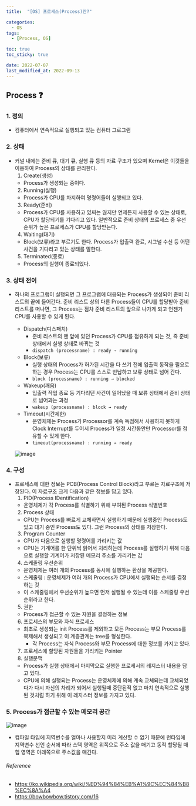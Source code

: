 ```yaml
---
title:  "[OS] 프로세스(Process)란?" 

categories:
  - OS
tags:
  - [Process, OS]

toc: true
toc_sticky: true

date: 2022-07-07
last_modified_at: 2022-09-13
---
```


## Process ❓
### 1. 정의
- 컴퓨터에서 연속적으로 실행되고 있는 컴퓨터 그로그램

### 2. 상태
- 커널 내에는 준비 큐, 대기 큐, 실행 큐 등의 자료 구조가 있으며 Kernel은 이것들을 이용하여 Process의 상태를 관리한다.
  1. Create(생성)
  - Process가 생성되는 중이다.
  2. Running(실행)
  - Process가 CPU를 차지하여 명령어들이 실행되고 있다.
  3. Ready(준비)
  - Process가 CPU를 사용하고 있찌는 않지만 언제든지 사용할 수 있는 상태로, CPU가 할당되기를 기다리고 있다. 일반적으로 준비 상태의 프로세스 중 우선 순위가 높은 프로세스가 CPU를 할당받는다.
  4. Waiting(대기)
  - Block(보류)라고 부르기도 한다. Process가 입출력 완료, 시그널 수신 등 어떤 사건을 기다리고 있는 상태를 말한다.
  5. Terminated(종료)
  - Process의 실행이 종료되었다.

### 3. 상태 전이
- 하나의 프로그램이 실행되면 그 프로그램에 대응되는 Process가 생성되어 준비 리스트의 끝에 들어간다. 준비 리스트 상의 다른 Process들이 CPU를 할당받아 준비 리스트를 떠나면, 그 Process는 점차 준비 리스트의 앞으로 나가게 되고 언젠가 CPU를 사용할 수 있게 된다.
  - Dispatch(디스패치)
    - 준비 리스트의 맨 앞에 있던 Process가 CPU를 점유하게 되는 것, 즉 준비 상태에서 실행 상태로 바뀌는 것
    - `dispatch (processname) : ready → running`
  - Block(보류)
    - 실행 상태의 Process가 허가된 시간을 다 쓰기 전에 입출력 동작을 필요로 하는 경우 Process는 CPU를 스스로 반납하고 보류 상태로 넘어 간다.
    - `block (processname) : running → blocked`
  - Wakeup(깨움)
    - 입출력 작업 종료 등 기다리던 사건이 일어났을 때 보류 상태에서 준비 상태로 넘어과는 과정
    - `wakeup (processname) : block → ready`
  - Timeout(시간제한)
    - 운영체제는 Process가 Processor를 계속 독점해서 사용하지 못하게 Clock Interrupt를 두어서 Process가 일정 시간동안만 Processor를 점유할 수 있게 한다.
    - `timeout(processname) : running → ready`

  ![image](https://user-images.githubusercontent.com/61777583/189853890-8fa54704-bcc1-42d6-aabe-c1639d780c33.png)

### 4. 구성
- 프로세스에 대한 정보는 PCB(Process Control Block)라고 부르는 자료구조에 저장된다. 이 자료구조 크게 다음과 같은 정보를 담고 있다.
  1. PID(Process IDentification)
  - 운영체제가 각 Process를 식별하기 위해 부여된 Process 식별번호
  2. Process 상태
  - CPU는 Process를 빠르게 교체하면서 실행하기 때문에 실행중인 Process도 있고 대기 중인 Process도 있다. 그런 Process의 상태를 저장한다.
  3. Program Counter
  - CPU가 다음으로 실행할 명령어를 가리키는 값
  - CPU는 기계어를 한 단위씩 읽어서 처리하는데 Process를 실행하기 위해 다음으로 실행할 기계어가 저장된 메모리 주소를 가리키는 값
  4. 스케줄링 우선순위
  - 운영체제는 여러 개의 Process를 동시에 실행하는 환상을 제공한다. 
  - 스케줄링 : 운영체제가 여러 개의 Process가 CPU에서 실행되는 순서를 결정하는 것
  - 이 스케줄링에서 우선순위가 높으면 먼저 실행될 수 있는데 이를 스케줄링 우선순위라고 한다.
  5. 권한
  - Process가 접근할 수 있는 자원을 결정하는 정보
  6. 프로세스의 부모와 자식 프로세스
  - 최초로 생성되는 init Process를 제외하고 모든 Process는 부모 Process를 복제해서 생성되고 이 계층관계는 tree를 형성한다.
    - 각 Process는 자식 Process와 부모 Process에 대한 정보를 가지고 있다.
  7. 프로세스에 할당된 자원들을 가리키는 Pointer
  8. 실행문맥
  - Process가 실행 상태에서 마지막으로 실행한 프로세서의 레지스터 내용을 담고 있다. 
  - CPU에 의해 실행되는 Process는 운영체제에 의해 계속 교체되는데 교체되었다가 다시 자신의 차례가 되어서 실행될때 중단된적 없고 마치 연속적으로 실행된 것처럼 하기 위해 이 레지스터 정보를 가지고 있다.

### 5. Process가 접근할 수 있는 메모리 공간
![image](https://user-images.githubusercontent.com/61777583/190037844-b5e01930-4eeb-4705-ad1f-724e37a5eac4.png)
- 컴파일 타임에 지역변수를 얼마나 사용할지 미리 계산할 수 없기 때문에 런타임에 지역변수 선언 순서에 따라 스택 영역은 위쪽으로 주소 값을 매기고 동적 할당될 때 힙 영역은 아래쪽으로 주소값을 매긴다.

###### Reference
- https://ko.wikipedia.org/wiki/%ED%94%84%EB%A1%9C%EC%84%B8%EC%8A%A4
- https://bowbowbow.tistory.com/16